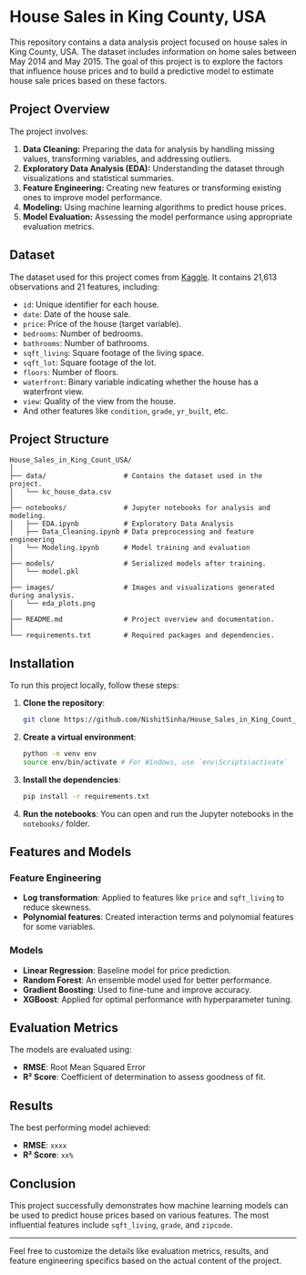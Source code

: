 

# House Sales in King County, USA

This repository contains a data analysis project focused on house sales in King County, USA. The dataset includes information on home sales between May 2014 and May 2015. The goal of this project is to explore the factors that influence house prices and to build a predictive model to estimate house sale prices based on these factors.

## Project Overview

The project involves:

1. **Data Cleaning:** Preparing the data for analysis by handling missing values, transforming variables, and addressing outliers.
2. **Exploratory Data Analysis (EDA):** Understanding the dataset through visualizations and statistical summaries.
3. **Feature Engineering:** Creating new features or transforming existing ones to improve model performance.
4. **Modeling:** Using machine learning algorithms to predict house prices.
5. **Model Evaluation:** Assessing the model performance using appropriate evaluation metrics.

## Dataset

The dataset used for this project comes from [Kaggle](https://www.kaggle.com/datasets/harlfoxem/housesalesprediction). It contains 21,613 observations and 21 features, including:

- `id`: Unique identifier for each house.
- `date`: Date of the house sale.
- `price`: Price of the house (target variable).
- `bedrooms`: Number of bedrooms.
- `bathrooms`: Number of bathrooms.
- `sqft_living`: Square footage of the living space.
- `sqft_lot`: Square footage of the lot.
- `floors`: Number of floors.
- `waterfront`: Binary variable indicating whether the house has a waterfront view.
- `view`: Quality of the view from the house.
- And other features like `condition`, `grade`, `yr_built`, etc.

## Project Structure

```
House_Sales_in_King_Count_USA/
│
├── data/                   # Contains the dataset used in the project.
│   └── kc_house_data.csv
│
├── notebooks/              # Jupyter notebooks for analysis and modeling.
│   ├── EDA.ipynb           # Exploratory Data Analysis
│   ├── Data_Cleaning.ipynb # Data preprocessing and feature engineering
│   └── Modeling.ipynb      # Model training and evaluation
│
├── models/                 # Serialized models after training.
│   └── model.pkl
│
├── images/                 # Images and visualizations generated during analysis.
│   └── eda_plots.png
│
├── README.md               # Project overview and documentation.
│
└── requirements.txt        # Required packages and dependencies.
```

## Installation

To run this project locally, follow these steps:

1. **Clone the repository**:
   ```bash
   git clone https://github.com/NishitSinha/House_Sales_in_King_Count_USA.git
   ```

2. **Create a virtual environment**:
   ```bash
   python -m venv env
   source env/bin/activate # For Windows, use `env\Scripts\activate`
   ```

3. **Install the dependencies**:
   ```bash
   pip install -r requirements.txt
   ```

4. **Run the notebooks**: You can open and run the Jupyter notebooks in the `notebooks/` folder.

## Features and Models

### Feature Engineering

- **Log transformation**: Applied to features like `price` and `sqft_living` to reduce skewness.
- **Polynomial features**: Created interaction terms and polynomial features for some variables.

### Models

- **Linear Regression**: Baseline model for price prediction.
- **Random Forest**: An ensemble model used for better performance.
- **Gradient Boosting**: Used to fine-tune and improve accuracy.
- **XGBoost**: Applied for optimal performance with hyperparameter tuning.

## Evaluation Metrics

The models are evaluated using:

- **RMSE**: Root Mean Squared Error
- **R² Score**: Coefficient of determination to assess goodness of fit.

## Results

The best performing model achieved:

- **RMSE**: `xxxx`
- **R² Score**: `xx%`

## Conclusion

This project successfully demonstrates how machine learning models can be used to predict house prices based on various features. The most influential features include `sqft_living`, `grade`, and `zipcode`.

---

Feel free to customize the details like evaluation metrics, results, and feature engineering specifics based on the actual content of the project.
